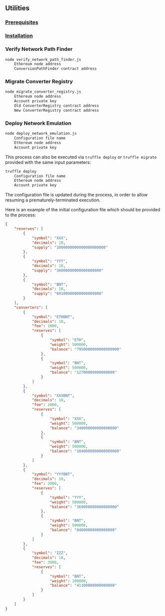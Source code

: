 ## Utilities

### [Prerequisites](../../README.md#prerequisites)

### [Installation](../../README.md#installation)

### Verify Network Path Finder

```bash
node verify_network_path_finder.js
    Ethereum node address
    ConversionPathFinder contract address
```

### Migrate Converter Registry

```bash
node migrate_converter_registry.js
    Ethereum node address
    Account private key
    Old ConverterRegistry contract address
    New ConverterRegistry contract address
```

### Deploy Network Emulation

```bash
node deploy_network_emulation.js
    Configuration file name
    Ethereum node address
    Account private key
```

This process can also be executed via `truffle deploy` or `truffle migrate` provided with the same input parameters:
```bash
truffle deploy
    Configuration file name
    Ethereum node address
    Account private key
```

The configuration file is updated during the process, in order to allow resuming a prematurely-terminated execution.

Here is an example of the initial configuration file which should be provided to the process:
```json
{
    "reserves": [
        {
            "symbol": "XXX",
            "decimals": 18,
            "supply": "1000000000000000000000"
        },
        {
            "symbol": "YYY",
            "decimals": 18,
            "supply": "36000000000000000000"
        },
        {
            "symbol": "BNT",
            "decimals": 18,
            "supply": "69100000000000000000"
        }
    ],
    "converters": [
        {
            "symbol": "ETHBNT",
            "decimals": 18,
            "fee": 1000,
            "reserves": [
                {
                    "symbol": "ETH",
                    "weight": 500000,
                    "balance": "7950000000000000000"
                },
                {
                    "symbol": "BNT",
                    "weight": 500000,
                    "balance": "12700000000000000"
                }
            ]
        },
        {
            "symbol": "XXXBNT",
            "decimals": 18,
            "fee": 1000,
            "reserves": [
                {
                    "symbol": "XXX",
                    "weight": 500000,
                    "balance": "340000000000000000"
                },
                {
                    "symbol": "BNT",
                    "weight": 500000,
                    "balance": "1040000000000000000"
                }
            ]
        },
        {
            "symbol": "YYYBNT",
            "decimals": 18,
            "fee": 2000,
            "reserves": [
                {
                    "symbol": "YYY",
                    "weight": 500000,
                    "balance": "369000000000000000"
                },
                {
                    "symbol": "BNT",
                    "weight": 500000,
                    "balance": "84800000000000000"
                }
            ]
        },
        {
            "symbol": "ZZZ",
            "decimals": 18,
            "fee": 3000,
            "reserves": [
                {
                    "symbol": "BNT",
                    "weight": 100000,
                    "balance": "41100000000000000"
                }
            ]
        }
    ]
}
```
